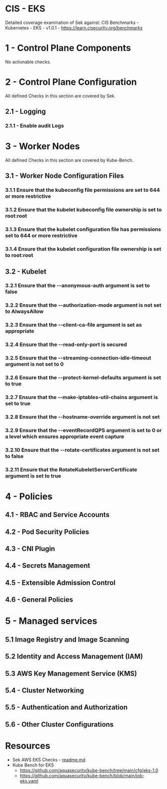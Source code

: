 # CIS - EKS
Detailed coverage examination of Sek against: CIS Benchmarks - Kubernetes - EKS - v1.0.1 - https://learn.cisecurity.org/benchmarks


# 1 - Control Plane Components
No actionable checks.


# 2 - Control Plane Configuration
All defined Checks in this section are covered by Sek.
## 2.1 - Logging
### 2.1.1 - Enable audit Logs


# 3 - Worker Nodes
All defined Checks in this section are covered by Kube-Bench.
## 3.1 - Worker Node Configuration Files
### 3.1.1 Ensure that the kubeconfig file permissions are set to 644 or more restrictive
### 3.1.2 Ensure that the kubelet kubeconfig file ownership is set to root:root
### 3.1.3 Ensure that the kubelet configuration file has permissions set to 644 or more restrictive
### 3.1.4 Ensure that the kubelet configuration file ownership is set to root:root
## 3.2 - Kubelet
### 3.2.1 Ensure that the --anonymous-auth argument is set to false
### 3.2.2 Ensure that the --authorization-mode argument is not set to AlwaysAllow
### 3.2.3 Ensure that the --client-ca-file argument is set as appropriate
### 3.2.4 Ensure that the --read-only-port is secured
### 3.2.5 Ensure that the --streaming-connection-idle-timeout argument is not set to 0
### 3.2.6 Ensure that the --protect-kernel-defaults argument is set to true
### 3.2.7 Ensure that the --make-iptables-util-chains argument is set to true
### 3.2.8 Ensure that the --hostname-override argument is not set
### 3.2.9 Ensure that the --eventRecordQPS argument is set to 0 or a level which ensures appropriate event capture
### 3.2.10 Ensure that the --rotate-certificates argument is not set to false
### 3.2.11 Ensure that the RotateKubeletServerCertificate argument is set to true


# 4 - Policies
## 4.1 - RBAC and Service Accounts
## 4.2 - Pod Security Policies
## 4.3 - CNI Plugin
## 4.4 - Secrets Management
## 4.5 - Extensible Admission Control
## 4.6 - General Policies


# 5 - Managed services
## 5.1 Image Registry and Image Scanning
## 5.2 Identity and Access Management (IAM)
## 5.3 AWS Key Management Service (KMS)
## 5.4 - Cluster Networking
## 5.5 - Authentication and Authorization
## 5.6 - Other Cluster Configurations


# Resources
* Sek AWS EKS Checks - [readme.md](readme.md)
* Kube Bench for EKS
    * https://github.com/aquasecurity/kube-bench/tree/main/cfg/eks-1.0
    * https://github.com/aquasecurity/kube-bench/blob/main/job-eks.yaml

